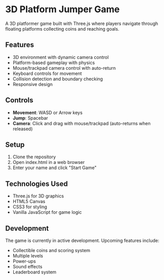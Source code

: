 # 3D Platform Jumper Game

A 3D platformer game built with Three.js where players navigate through floating platforms collecting coins and reaching goals.

## Features

- 3D environment with dynamic camera control
- Platform-based gameplay with physics
- Mouse/trackpad camera control with auto-return
- Keyboard controls for movement
- Collision detection and boundary checking
- Responsive design

## Controls

- **Movement**: WASD or Arrow keys
- **Jump**: Spacebar
- **Camera**: Click and drag with mouse/trackpad (auto-returns when released)

## Setup

1. Clone the repository
2. Open index.html in a web browser
3. Enter your name and click "Start Game"

## Technologies Used

- Three.js for 3D graphics
- HTML5 Canvas
- CSS3 for styling
- Vanilla JavaScript for game logic

## Development

The game is currently in active development. Upcoming features include:
- Collectible coins and scoring system
- Multiple levels
- Power-ups
- Sound effects
- Leaderboard system 